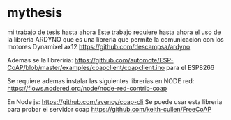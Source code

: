 # mythesis
mi trabajo de tesis hasta ahora
Este trabajo requiere hasta ahora el uso de la libreria ARDYNO que es una libreria que permite la comunicacion
con los motores Dynamixel ax12
https://github.com/descampsa/ardyno

Ademas se la libreriria:
https://github.com/automote/ESP-CoAP/blob/master/examples/coapclient/coapclient.ino
para el ESP8266

Se requiere ademas instalar las siguientes librerias en NODE red:
https://flows.nodered.org/node/node-red-contrib-coap

En Node js: 
https://github.com/avency/coap-cli
Se puede usar esta libreria para probar el servidor coap
https://github.com/keith-cullen/FreeCoAP
